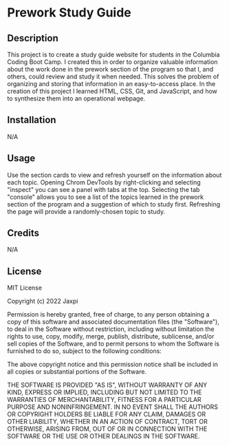 # Prework Study Guide

## Description

This project is to create a study guide website for students in the Columbia Coding Boot Camp.
I created this in order to organize valuable information about the work done in the prework section of the program so that I, and others, could review and study it when needed.
This solves the problem of organizing and storing that information in an easy-to-access place.
In the creation of this project I learned HTML, CSS, Git, and JavaScript, and how to synthesize them into an operational webpage.

## Installation

N/A

## Usage

Use the section cards to view and refresh yourself on the information about each topic. Opening Chrom DevTools by right-clicking and selecting "inspect" you can see a panel with tabs at the top. Selecting the tab "console" allows you to see a list of the topics learned in the prework section of the program and a suggestion of which to study first. Refreshing the page will provide a randomly-chosen topic to study. 

## Credits

N/A

## License

MIT License

Copyright (c) 2022 Jaxpi

Permission is hereby granted, free of charge, to any person obtaining a copy
of this software and associated documentation files (the "Software"), to deal
in the Software without restriction, including without limitation the rights
to use, copy, modify, merge, publish, distribute, sublicense, and/or sell
copies of the Software, and to permit persons to whom the Software is
furnished to do so, subject to the following conditions:

The above copyright notice and this permission notice shall be included in all
copies or substantial portions of the Software.

THE SOFTWARE IS PROVIDED "AS IS", WITHOUT WARRANTY OF ANY KIND, EXPRESS OR
IMPLIED, INCLUDING BUT NOT LIMITED TO THE WARRANTIES OF MERCHANTABILITY,
FITNESS FOR A PARTICULAR PURPOSE AND NONINFRINGEMENT. IN NO EVENT SHALL THE
AUTHORS OR COPYRIGHT HOLDERS BE LIABLE FOR ANY CLAIM, DAMAGES OR OTHER
LIABILITY, WHETHER IN AN ACTION OF CONTRACT, TORT OR OTHERWISE, ARISING FROM,
OUT OF OR IN CONNECTION WITH THE SOFTWARE OR THE USE OR OTHER DEALINGS IN THE
SOFTWARE.